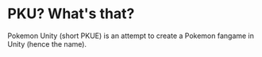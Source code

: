 # PKU? What's that?

Pokemon Unity (short PKUE) is an attempt to create a Pokemon fangame in Unity (hence the name). 